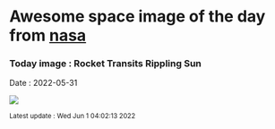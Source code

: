 
# Awesome space image of the day from [nasa](https://api.nasa.gov/)

### Today image : Rocket Transits Rippling Sun

Date : 2022-05-31


![](https://apod.nasa.gov/apod/image/2205/FalconSun_Cain_960.jpg)

<small>Latest update : Wed Jun  1 04:02:13 2022</small>


